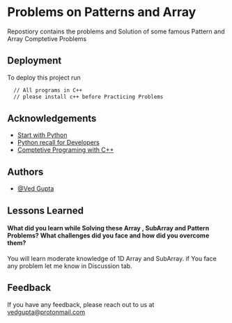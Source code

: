 
# Problems on Patterns and Array

Repostiory contains the problems and Solution of some famous Pattern and Array Comptetive Problems


## Deployment

To deploy this project run

```bash
  // All programs in C++
  // please install c++ before Practicing Problems
```

## Acknowledgements

 - [Start with Python](https://github.com/innovatorved/BasicPython)
 - [Python recall for Developers](https://github.com/innovatorved/python-recall)
 - [Comptetive Programing with C++](https://github.com/innovatorved/Comptetive-Programing-cpp)

  
## Authors

- [@Ved Gupta](https://github.com/innovatorved)


## Lessons Learned

#### What did you learn while Solving these Array , SubArray and Pattern Problems? What challenges did you face and how did you overcome them?

You will learn moderate knowledge of 1D Array and SubArray.
if You face any problem let me know in Discussion tab.

  
  
## Feedback

If you have any feedback, please reach out to us at vedgupta@protonmail.com
  

